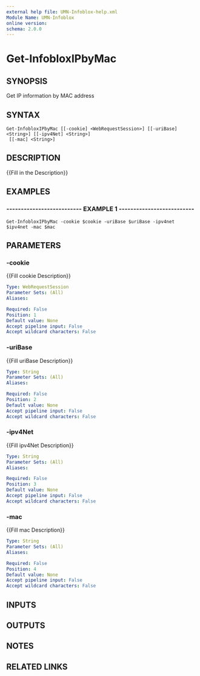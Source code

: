 ```yaml
---
external help file: UMN-Infoblox-help.xml
Module Name: UMN-Infoblox
online version: 
schema: 2.0.0
---
```


# Get-InfobloxIPbyMac

## SYNOPSIS
Get IP information by MAC address

## SYNTAX

```
Get-InfobloxIPbyMac [[-cookie] <WebRequestSession>] [[-uriBase] <String>] [[-ipv4Net] <String>]
 [[-mac] <String>]
```

## DESCRIPTION
{{Fill in the Description}}

## EXAMPLES

### -------------------------- EXAMPLE 1 --------------------------
```
Get-InfobloxIPbyMac -cookie $cookie -uriBase $uriBase -ipv4net $ipv4net -mac $mac
```

## PARAMETERS

### -cookie
{{Fill cookie Description}}

```yaml
Type: WebRequestSession
Parameter Sets: (All)
Aliases: 

Required: False
Position: 1
Default value: None
Accept pipeline input: False
Accept wildcard characters: False
```

### -uriBase
{{Fill uriBase Description}}

```yaml
Type: String
Parameter Sets: (All)
Aliases: 

Required: False
Position: 2
Default value: None
Accept pipeline input: False
Accept wildcard characters: False
```

### -ipv4Net
{{Fill ipv4Net Description}}

```yaml
Type: String
Parameter Sets: (All)
Aliases: 

Required: False
Position: 3
Default value: None
Accept pipeline input: False
Accept wildcard characters: False
```

### -mac
{{Fill mac Description}}

```yaml
Type: String
Parameter Sets: (All)
Aliases: 

Required: False
Position: 4
Default value: None
Accept pipeline input: False
Accept wildcard characters: False
```

## INPUTS

## OUTPUTS

## NOTES

## RELATED LINKS

